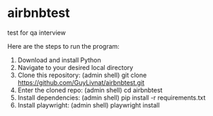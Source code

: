 # airbnbtest
test for qa interview

Here are the steps to run the program:
1. Download and install Python
2. Navigate to your desired local directory
3. Clone this repository: (admin shell) git clone https://github.com/GuyLivnat/airbnbtest.git
4. Enter the cloned repo: (admin shell) cd airbnbtest
5. Install dependencies: (admin shell) pip install -r requirements.txt
6. Install playwright: (admin shell) playwright install
